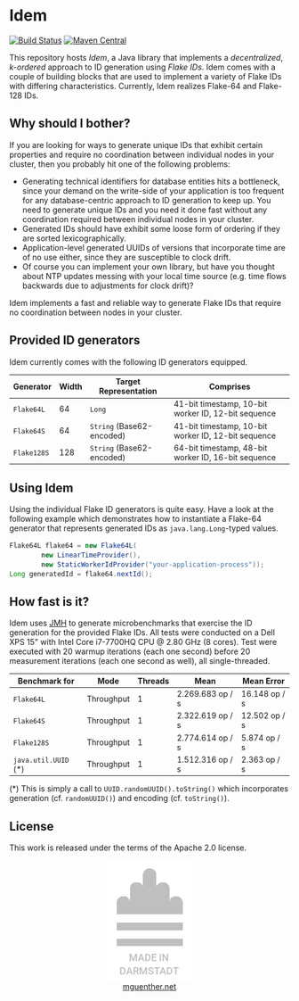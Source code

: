 # Idem

[![Build Status](https://travis-ci.org/mguenther/idem.svg?branch=master)](https://travis-ci.org/mguenther/idem.svg) [![Maven Central](https://maven-badges.herokuapp.com/maven-central/net.mguenther.idem/idem-core/badge.svg)](https://maven-badges.herokuapp.com/maven-central/net.mguenther.idem/idem-core)

This repository hosts *Idem*, a Java library that implements a *decentralized*, *k-ordered* approach to ID generation using *Flake IDs*. Idem comes with a couple of building blocks that are used to implement a variety of Flake IDs with differing characteristics. Currently, Idem realizes Flake-64 and Flake-128 IDs.

## Why should I bother?

If you are looking for ways to generate unique IDs that exhibit certain properties and require no coordination between individual nodes in your cluster, then you probably hit one of the following problems:

* Generating technical identifiers for database entities hits a bottleneck, since your demand on the write-side of your application is too frequent for any database-centric approach to ID generation to keep up. You need to generate unique IDs and you need it done fast without any coordination required between individual nodes in your cluster.
* Generated IDs should have exhibit some loose form of ordering if they are sorted lexicographically.
* Application-level generated UUIDs of versions that incorporate time are of no use either, since they are susceptible to clock drift.
* Of course you can implement your own library, but have you thought about NTP updates messing with your local time source (e.g. time flows backwards due to adjustments for clock drift)?

Idem implements a fast and reliable way to generate Flake IDs that require no coordination between nodes in your cluster.

## Provided ID generators

Idem currently comes with the following ID generators equipped.

| Generator    | Width | Target Representation     | Comprises                                           |
| ------------ | ----- | ------------------------- | --------------------------------------------------- |
| `Flake64L`   | 64    | `Long`                    | 41-bit timestamp, 10-bit worker ID, 12-bit sequence |
| `Flake64S`   | 64    | `String` (Base62-encoded) | 41-bit timestamp, 10-bit worker ID, 12-bit sequence |
| `Flake128S`  | 128   | `String` (Base62-encoded) | 64-bit timestamp, 48-bit worker ID, 16-bit sequence |

## Using Idem

Using the individual Flake ID generators is quite easy. Have a look at the following example which demonstrates how to instantiate a Flake-64 generator that represents generated IDs as `java.lang.Long`-typed values.

```java
Flake64L flake64 = new Flake64L(
        new LinearTimeProvider(),
        new StaticWorkerIdProvider("your-application-process"));
Long generatedId = flake64.nextId();
```

## How fast is it?

Idem uses [JMH](http://openjdk.java.net/projects/code-tools/jmh/) to generate microbenchmarks that exercise the ID generation for the provided Flake IDs. All tests were conducted on a Dell XPS 15" with Intel Core i7-7700HQ CPU @ 2.80 GHz (8 cores). Test were executed with 20 warmup iterations (each one second) before 20 measurement iterations (each one second as well), all single-threaded.

| Benchmark for        | Mode       | Threads | Mean            | Mean Error    |
| -------------------- | ---------- | ------- | ----------------| ------------- |
| `Flake64L`           | Throughput | 1       | 2.269.683 op / s| 16.148 op / s |
| `Flake64S`           | Throughput | 1       | 2.322.619 op / s| 12.502 op / s |
| `Flake128S`          | Throughput | 1       | 2.774.614 op / s|  5.874 op / s |
| `java.util.UUID` (*) | Throughput | 1       | 1.512.316 op / s|  2.363 op / s |

(*) This is simply a call to `UUID.randomUUID().toString()` which incorporates generation (cf. `randomUUID()`) and encoding (cf. `toString()`).

## License

This work is released under the terms of the Apache 2.0 license.

<p>
    <div align="center">
        <div><img src="made-in-darmstadt.jpg"></div>
        <div><a href="https://mguenther.net">mguenther.net</a></div>
    </div>
</p>